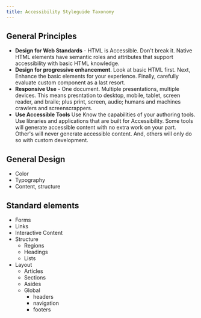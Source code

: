 ```yaml
---
title: Accessibility Styleguide Taxonomy
---
```


## General Principles
* __Design for Web Standards__ - HTML is Accessible. Don't break it. Native HTML elements have semantic roles and attributes that support accessibility with basic HTML knowledge.
* __Design for progressive enhancement__.  Look at basic HTML first.  Next, Enhance the  basic elements for your experience.  Finally, carefully evaluate custom component as a last resort.
* __Responsive Use__ - One document. Multiple presentations, multiple devices.  This means presntation to desktop, mobile, tablet, screen reader, and braile; plus print, screen, audio; humans and machines crawlers and screenscrappers.
* __Use Accessible Tools__ Use Know the capabilities of your authoring tools.  Use libraries and applications that are built for Accessibility.  Some tools will generate accessible content with no extra work on your part.  Other's will never generate accessible content.  And, others will only do so with custom development.

## General Design
* Color
* Typography
* Content, structure

## Standard elements
* Forms
* Links
* Interactive Content
* Structure
  * Regions
  * Headings
  * Lists
* Layout
  * Articles
  * Sections
  * Asides
  * Global
    * headers
    * navigation
    * footers
